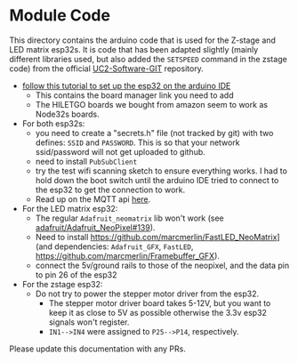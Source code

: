 # Module Code

This directory contains the arduino code that is used for the Z-stage and LED matrix esp32s.
It is code that has been adapted slightly (mainly different libraries used, but also added the `SETSPEED` command in the zstage code) from the official [UC2-Software-GIT](https://github.com/bionanoimaging/UC2-Software-GIT) repository.

 - [follow this tutorial to set up the esp32 on the arduino IDE](https://randomnerdtutorials.com/installing-the-esp32-board-in-arduino-ide-windows-instructions/)
   - This contains the board manager link you need to add
   - The HILETGO boards we bought from amazon seem to work as Node32s boards.
 - For both esp32s:
   - you need to create a "secrets.h" file (not tracked by git) with two defines: `SSID` and `PASSWORD`. This is so that your network ssid/password will not get uploaded to github.
   - need to install `PubSubClient`
   - try the test wifi scanning sketch to ensure everything works. I had to hold down the boot switch until the arduino IDE tried to connect to the esp32 to get the connection to work.
   - Read up on the MQTT api [here](http://mosquitto.org/man/mqtt-7.html).
 - For the LED matrix esp32:
   - The regular `Adafruit_neomatrix` lib won't work (see [adafruit/Adafruit_NeoPixel#139](https://github.com/adafruit/Adafruit_NeoPixel/issues/139)).
   - Need to install https://github.com/marcmerlin/FastLED_NeoMatrix] (and dependencies: `Adafruit_GFX`, `FastLED`, https://github.com/marcmerlin/Framebuffer_GFX).
   - connect the 5v/ground rails to those of the neopixel, and the data pin to pin 26 of the esp32
 - For the zstage esp32:
   - Do not try to power the stepper motor driver from the esp32.
     - The stepper motor driver board takes 5-12V, but you want to keep it as close to 5V as possible otherwise the 3.3v esp32 signals won't register.
     - `IN1-->IN4` were assigned to `P25-->P14`, respectively.

Please update this documentation with any PRs.
